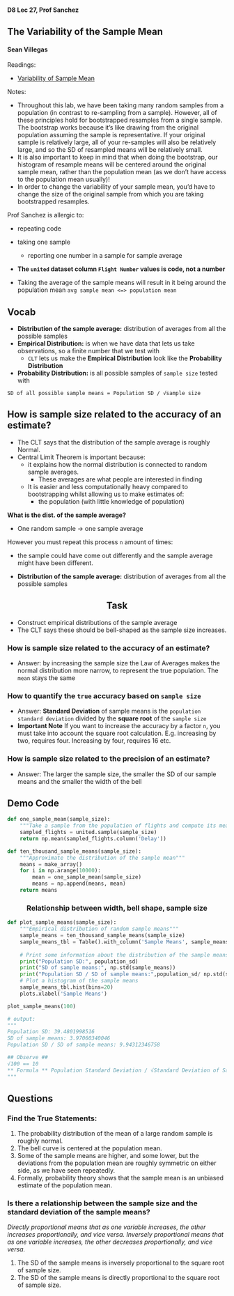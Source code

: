 #### D8 Lec 27, Prof Sanchez 
## The Variability of the Sample Mean
#### Sean Villegas

Readings: 
- [Variability of Sample Mean](https://inferentialthinking.com/chapters/14/5/Variability_of_the_Sample_Mean.html)

Notes:
- Throughout this lab, we have been taking many random samples from a population (in contrast to re-sampling from a sample). However, all of these principles hold for bootstrapped resamples from a single sample. The bootstrap works because it’s like drawing from the original population assuming the sample is representative. If your original sample is relatively large, all of your re-samples will also be relatively large, and so the SD of resampled means will be relatively small.
- It is also important to keep in mind that when doing the bootstrap, our histogram of resample means will be centered around the original sample mean, rather than the population mean (as we don’t have access to the population mean usually)!
- In order to change the variability of your sample mean, you’d have to change the size of the original sample from which you are taking bootstrapped resamples.


Prof Sanchez is allergic to: 
- repeating code
- taking one sample 
    - reporting one number in a sample for sample average

- **The `united` dataset column `Flight Number` values is code, not a number**
- Taking the average of the sample means will result in it being around the population mean `avg sample mean <=> population mean`

## Vocab
- **Distribution of the sample average:** distribution of averages from all the possible samples
- **Empirical Distribution:** is when we have data that lets us take observations, so a finite number that we test with
    - `CLT` lets us make the **Empirical Distribution** look like the **Probability Distribution**
- **Probability Distribution:** is all possible samples of `sample size` tested with

```
SD of all possible sample means = Population SD / √sample size
```




## How is sample size related to the accuracy of an estimate?
- The CLT says that the distribution of the sample average is roughly Normal.
- Central Limit Theorem is important because: 
    - it explains how the normal distribution is connected to random sample averages. 
        - These averages are what people are interested in finding
    - It is easier and less computationally heavy compared to bootstrapping whilst allowing us to make estimates of:
        - the population (with little knowledge of population)

**What is the dist. of the sample average?**
- One random sample -> one sample average

However you must repeat this process `n` amount of times:
- the sample could have come out differently and the sample average might have been different.

- **Distribution of the sample average:** distribution of averages from all the possible samples

## <center>Task</center>
- Construct empirical distributions of the sample average
- The CLT says these should be bell-shaped as the sample size increases. 


### How is sample size related to the accuracy of an estimate?
- Answer: by increasing the sample size the Law of Averages makes the normal distribution more narrow, to represent the true population. The `mean` stays the same

### How to quantify the `true` accuracy based on `sample size`
- Answer: **Standard Deviation** of sample means is the `population standard deviation` divided by the **square root** of the `sample size` 
- **Important Note** If you want to increase the accuracy by a factor `n`, you must take into account the square root calculation. E.g. increasing by two, requires four. Increasing by four, requires 16 etc.

### How is sample size related to the precision of an estimate?
- Answer: The larger the sample size, the smaller the SD of our sample means and the smaller the width of the bell

## Demo Code

```python
def one_sample_mean(sample_size):
    """Take a sample from the population of flights and compute its mean"""
    sampled_flights = united.sample(sample_size)
    return np.mean(sampled_flights.column('Delay'))

def ten_thousand_sample_means(sample_size):
    """Approximate the distribution of the sample mean"""
    means = make_array()
    for i in np.arange(10000):
        mean = one_sample_mean(sample_size)
        means = np.append(means, mean)
    return means
```

### <center>Relationship between width, bell shape, sample size</center>
```python
def plot_sample_means(sample_size):
    """Empirical distribution of random sample means"""
    sample_means = ten_thousand_sample_means(sample_size)
    sample_means_tbl = Table().with_column('Sample Means', sample_means)
    
    # Print some information about the distribution of the sample means
    print("Population SD:", population_sd)
    print("SD of sample means:", np.std(sample_means))
    print("Population SD / SD of sample means:",population_sd/ np.std(sample_means))
    # Plot a histogram of the sample means
    sample_means_tbl.hist(bins=20)
    plots.xlabel('Sample Means')

plot_sample_means(100)

# output: 
"""
Population SD: 39.4801998516
SD of sample means: 3.97060340046
Population SD / SD of sample means: 9.94312346758

## Observe ## 
√100 == 10 
** Formula ** Population Standard Deviation / √Standard Deviation of Sample Means which equals the Standard Deviation of the Sample Means
"""
```

## Questions

### Find the True Statements:

1. The probability distribution of the mean of a large random sample is roughly normal.
2. The bell curve is centered at the population mean.
3. Some of the sample means are higher, and some lower, but the deviations from the population mean are roughly symmetric on either side, as we have seen repeatedly.
4. Formally, probability theory shows that the sample mean is an unbiased estimate of the population mean.

###  Is there a relationship between the sample size and the standard deviation of the sample means? 

_Directly proportional means that as one variable increases, the other increases proportionally, and vice versa. Inversely proportional means that as one variable increases, the other decreases proportionally, and vice versa._

1. The SD of the sample means is inversely proportional to the square root of sample size.
2. The SD of the sample means is directly proportional to the square root of sample size.

